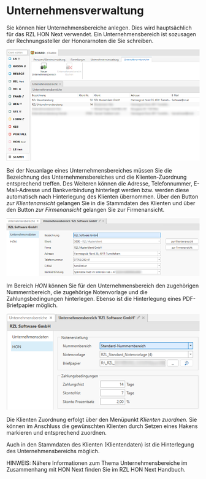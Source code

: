# Unternehmensverwaltung

Sie können hier Unternehmensbereiche anlegen. Dies wird hauptsächlich
für das RZL HON Next verwendet. Ein Unternehmensbereich ist sozusagen
der Rechnungssteller der Honorarnoten die Sie schreiben.

![](<img/image112.png>) 

Bei der Neuanlage eines Unternehmensbereiches müssen Sie die Bezeichnung
des Unternehmensbereiches und die Klienten-Zuordnung entsprechend
treffen. Des Weiteren können die Adresse, Telefonnummer, E-Mail-Adresse
und Bankverbindung hinterlegt werden bzw. werden diese automatisch nach
Hinterlegung des Klienten übernommen. Über den Button *zur*
*Klientenansicht* gelangen Sie in die Stammdaten des Klienten und über
den Button *zur Firmenansicht* gelangen Sie zur Firmenansicht.

![](<img/image113.png>) 

Im Bereich *HON* können Sie für den Unternehmensbereich den zugehörigen
Nummernbereich, die zugehörige Notenvorlage und die Zahlungsbedingungen
hinterlegen. Ebenso ist die Hinterlegung eines PDF-Briefpapier möglich.

![](<img/image114.png>) 

Die Klienten Zuordnung erfolgt über den Menüpunkt *Klienten zuordnen.*
Sie können im Anschluss die gewünschten Klienten durch Setzen eines
Hakens markieren und entsprechend zuordnen.

Auch in den Stammdaten des Klienten (Klientendaten) ist die Hinterlegung
des Unternehmensbereichs möglich.

HINWEIS: Nähere Informationen zum Thema Unternehmensbereiche im
Zusammenhang mit HON Next finden Sie im RZL HON Next Handbuch.